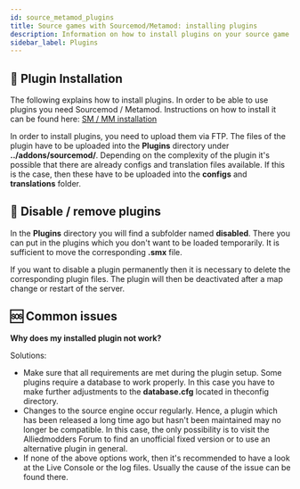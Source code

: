```yaml
---
id: source_metamod_plugins
title: Source games with Sourcemod/Metamod: installing plugins
description: Information on how to install plugins on your source game server from ZAP-Hosting - ZAP-Hosting.com documentation
sidebar_label: Plugins
---
```


## 🔼 Plugin Installation

The following explains how to install plugins. In order to be able to use plugins you need Sourcemod / Metamod. Instructions on how to install it can be found here: [SM / MM installation](source_metamod_installation.md)



In order to install plugins, you need to upload them via FTP. The files of the plugin have to be uploaded into the **Plugins** directory under **../addons/sourcemod/**. Depending on the complexity of the plugin it's possible that there are already configs and translation files available. If this is the case, then these have to be uploaded into the **configs** and **translations** folder.



## 🚮 Disable / remove plugins

In the **Plugins** directory you will find a subfolder named **disabled**. There you can put in the plugins which you don't want to be loaded temporarily. It is sufficient to move the corresponding **.smx** file. 



If you want to disable a plugin permanently then it is necessary to delete the corresponding plugin files. The plugin will then be deactivated after a map change or restart of the server.



## 🆘 Common issues


**Why does my installed plugin not work?**

Solutions:

- Make sure that all requirements are met during the plugin setup. Some plugins require a database to work properly. In this case you have to make further adjustments to the **database.cfg** located in theconfig directory.
- Changes to the source engine occur regularly. Hence, a plugin which has been released a long time ago but hasn't been maintained may no longer be compatible. In this case, the only possibility is to visit the Alliedmodders Forum to find an unofficial fixed version or to use an alternative plugin in general.
- If none of the above options work, then it's recommended to have a look at the Live Console or the log files. Usually the cause of the issue can be found there.
